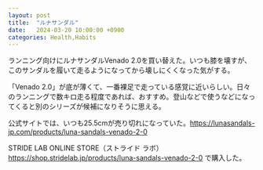 ```yaml
---
layout: post
title:  "ルナサンダル"
date:   2024-03-20 10:00:00 +0900
categories: Health,Habits
---
```


ランニング向けにルナサンダルVenado 2.0を買い替えた。いつも膝を壊すが、このサンダルを履いて走るようになってから壊しにくくなった気がする。

「Venado 2.0」が底が薄くて、一番裸足で走っている感覚に近いらしい。日々のランニングで数キロ走る程度であれば、おすすめ。登山などで使うなどになってくると別のシリーズが候補になりそうに思える。

公式サイトでは、いつも25.5cmが売り切れになっていた。https://lunasandals-jp.com/products/luna-sandals-venado-2-0

STRIDE LAB ONLINE STORE（ストライド ラボ）https://shop.stridelab.jp/products/luna-sandals-venado-2-0 で購入した。
